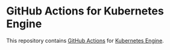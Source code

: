 # GitHub Actions for Kubernetes Engine

This repository contains [GitHub Actions][actions] for
[Kubernetes Engine][gke].

[actions]: https://github.com/features/actions
[gke]:     https://cloud.google.com/kubernetes-engine
